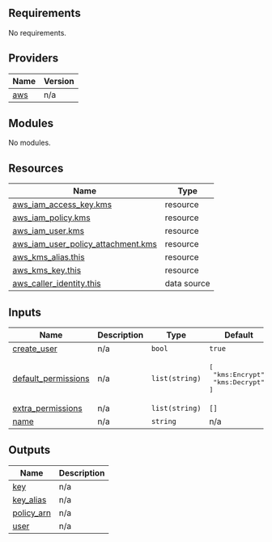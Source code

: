 <!-- BEGIN_TF_DOCS -->
## Requirements

No requirements.

## Providers

| Name | Version |
|------|---------|
| <a name="provider_aws"></a> [aws](#provider\_aws) | n/a |

## Modules

No modules.

## Resources

| Name | Type |
|------|------|
| [aws_iam_access_key.kms](https://registry.terraform.io/providers/hashicorp/aws/latest/docs/resources/iam_access_key) | resource |
| [aws_iam_policy.kms](https://registry.terraform.io/providers/hashicorp/aws/latest/docs/resources/iam_policy) | resource |
| [aws_iam_user.kms](https://registry.terraform.io/providers/hashicorp/aws/latest/docs/resources/iam_user) | resource |
| [aws_iam_user_policy_attachment.kms](https://registry.terraform.io/providers/hashicorp/aws/latest/docs/resources/iam_user_policy_attachment) | resource |
| [aws_kms_alias.this](https://registry.terraform.io/providers/hashicorp/aws/latest/docs/resources/kms_alias) | resource |
| [aws_kms_key.this](https://registry.terraform.io/providers/hashicorp/aws/latest/docs/resources/kms_key) | resource |
| [aws_caller_identity.this](https://registry.terraform.io/providers/hashicorp/aws/latest/docs/data-sources/caller_identity) | data source |

## Inputs

| Name | Description | Type | Default | Required |
|------|-------------|------|---------|:--------:|
| <a name="input_create_user"></a> [create\_user](#input\_create\_user) | n/a | `bool` | `true` | no |
| <a name="input_default_permissions"></a> [default\_permissions](#input\_default\_permissions) | n/a | `list(string)` | <pre>[<br/>  "kms:Encrypt",<br/>  "kms:Decrypt"<br/>]</pre> | no |
| <a name="input_extra_permissions"></a> [extra\_permissions](#input\_extra\_permissions) | n/a | `list(string)` | `[]` | no |
| <a name="input_name"></a> [name](#input\_name) | n/a | `string` | n/a | yes |

## Outputs

| Name | Description |
|------|-------------|
| <a name="output_key"></a> [key](#output\_key) | n/a |
| <a name="output_key_alias"></a> [key\_alias](#output\_key\_alias) | n/a |
| <a name="output_policy_arn"></a> [policy\_arn](#output\_policy\_arn) | n/a |
| <a name="output_user"></a> [user](#output\_user) | n/a |
<!-- END_TF_DOCS -->
